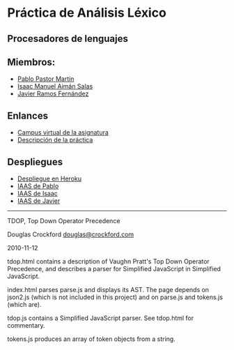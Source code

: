 # Práctica de Análisis Léxico

## Procesadores de lenguajes

## Miembros:

  * [Pablo Pastor Martín](0100890839.github.io)
  * [Isaac Manuel Aimán Salas](https://alu0100841565.github.io/)
  * [Javier Ramos Fernández](https://alu0100884982.github.io/)

## Enlances

* [Campus virtual de la asignatura](https://campusvirtual.ull.es/1617/course/view.php?id=1148)
* [Descripción de la práctica](https://casianorodriguezleon.gitbooks.io/ull-esit-1617/content/practicas/practicaanalisislexicotdop.html#recursos)

## Despliegues

* [Despliegue en Heroku](https://sleepy-atoll-21677.herokuapp.com/)
* [IAAS de Pablo](10.6.128.120:8082)
* [IAAS de Isaac](10.6.128.92:8082)
* [IAAS de Javier](10.6.128.252:8082)

___

TDOP, Top Down Operator Precedence

Douglas Crockford
douglas@crockford.com

2010-11-12

tdop.html contains a description of Vaughn Pratt's Top Down Operator Precedence,
and describes a parser for Simplified JavaScript in Simplified JavaScript.

index.html parses parse.js and displays its AST. The page depends on json2.js
(which is not included in this project) and on parse.js and tokens.js (which
are).

tdop.js contains a Simplified JavaScript parser. See tdop.html for commentary.

tokens.js produces an array of token objects from a string.
